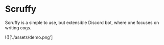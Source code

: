 # Scruffy
Scruffy is a simple to use, but extensible Discord bot, where one focuses on writing cogs.

!()['./assets/demo.png']

